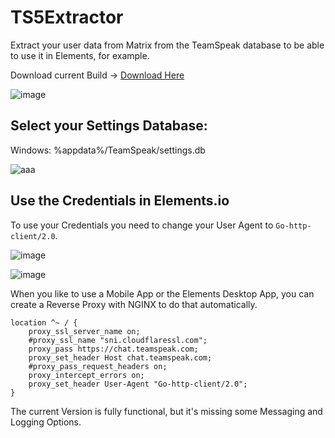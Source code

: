 # TS5Extractor
Extract your user data from Matrix from the TeamSpeak database to be able to use it in Elements, for example.

Download current Build -> [Download Here](https://space.byte-store.de/external/bytestore/download/software/extractor/TeamSpeakExtraction.zip)

![image](https://user-images.githubusercontent.com/31771657/163729102-b670fb86-ace7-4c72-b8e6-1f6016b049c6.png)

## Select your Settings Database:

Windows: %appdata%/TeamSpeak/settings.db

![aaa](https://user-images.githubusercontent.com/31771657/163729183-81134b23-9cbc-4a5d-85bb-b5be9b65a493.png)

## Use the Credentials in Elements.io

To use your Credentials you need to change your User Agent to ``Go-http-client/2.0``.

![image](https://user-images.githubusercontent.com/31771657/163794657-50a88444-0d4d-4980-a40a-50507c6286d4.png)

![image](https://user-images.githubusercontent.com/31771657/163794746-f3e2460e-6332-4f43-9fef-e0c13f0b2d14.png)

When you like to use a Mobile App or the Elements Desktop App, you can create a Reverse Proxy with NGINX to do that automatically.

```
location ^~ / {
	proxy_ssl_server_name on;
	#proxy_ssl_name "sni.cloudflaressl.com";
	proxy_pass https://chat.teamspeak.com;
	proxy_set_header Host chat.teamspeak.com;
	#proxy_pass_request_headers on;
	proxy_intercept_errors on;
	proxy_set_header User-Agent "Go-http-client/2.0";
}
```

The current Version is fully functional, but it's missing some Messaging and Logging Options.
